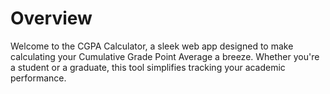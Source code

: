 # Overview
Welcome to the CGPA Calculator, a sleek web app designed to make calculating your Cumulative Grade Point Average a breeze. Whether you're a student or a graduate, this tool simplifies tracking your academic performance.

